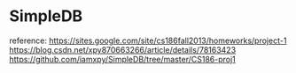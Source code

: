 # SimpleDB

reference: 
https://sites.google.com/site/cs186fall2013/homeworks/project-1
https://blog.csdn.net/xpy870663266/article/details/78163423
https://github.com/iamxpy/SimpleDB/tree/master/CS186-proj1
